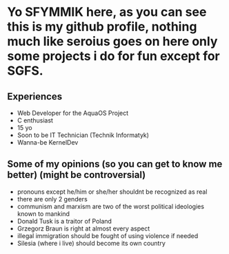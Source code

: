 # Yo SFYMMIK here, as you can see this is my github profile, nothing much like seroius goes on here only some projects i do for fun except for SGFS.
## Experiences
- Web Developer for the AquaOS Project
- C enthusiast
- 15 yo
- Soon to be IT Technician (Technik Informatyk)
- Wanna-be KernelDev
## Some of my opinions (so you can get to know me better) (might be controversial)
- pronouns except he/him or she/her shouldnt be recognized as real
- there are only 2 genders
- communism and marxism are two of the worst political ideologies known to mankind
- Donald Tusk is a traitor of Poland
- Grzegorz Braun is right at almost every aspect
- illegal immigration should be fought of using violence if needed
- Silesia (where i live) should become its own country
